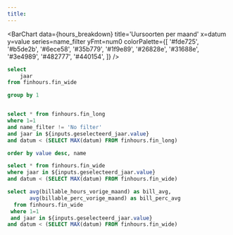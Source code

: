 ```yaml
---
title:  
---
```



<Dropdown
    name=geselecteerd_jaar
    data={jaar_selector}
    value=jaar
    multiple=true
    selectAllByDefault=true
/>



<BarChart
    data={hours_breakdown}
    title='Uursoorten per maand'
    x=datum
    y=value
    series=name_filter
    yFmt=num0
        colorPalette={[
            '#fde725',
            '#b5de2b',
            '#6ece58',
            '#35b779',
            '#1f9e89',
            '#26828e',
            '#31688e',
            '#3e4989',
            '#482777', 
            '#440154',
        ]}
/>


<LineChart
    data={fin_data_wide}
    title='Billable % per maand'
    x=datum
    y=billable_perc_vorige_maand
    yFmt=pct0
    markers=true
    markerShape=emptyCircle>
    <ReferenceLine
        data={bill_avg}
        y=bill_perc_avg
        label=Gem.
        color=#27445D
        labelPosition="aboveStart"
    />
</LineChart>

<BarChart
    data={fin_data_wide}
    title='Billable hours per maand'
    x=datum
    y=billable_hours_vorige_maand>
    <ReferenceLine
        data={bill_avg}
        y=bill_avg
        label=Gem.
        color=#27445D
        labelPosition="aboveStart"
    />
</BarChart>


```sql jaar_selector
select 
    jaar
from finhours.fin_wide

group by 1
```

```sql hours_breakdown

select * from finhours.fin_long
where 1=1 
and name_filter != 'No filter'
and jaar in ${inputs.geselecteerd_jaar.value}
and datum < (SELECT MAX(datum) FROM finhours.fin_long)

order by value desc, name

```

```sql fin_data_wide
select * from finhours.fin_wide
where jaar in ${inputs.geselecteerd_jaar.value}
and datum < (SELECT MAX(datum) FROM finhours.fin_wide)
```

```sql bill_avg
select avg(billable_hours_vorige_maand) as bill_avg,
       avg(billable_perc_vorige_maand) as bill_perc_avg 
  from finhours.fin_wide
 where 1=1
 and jaar in ${inputs.geselecteerd_jaar.value}
and datum < (SELECT MAX(datum) FROM finhours.fin_wide)
```
